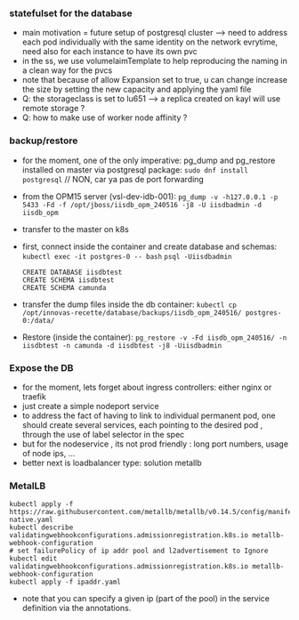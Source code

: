 ### statefulset for the database  
* main motivation = future setup of postgresql cluster --> need to address each pod individually with the same identity on the network evrytime, need also for each instance to have its own pvc
* in the ss, we use volumelaimTemplate to help reproducing the naming in a clean way for the pvcs
* note that because of allow Expansion set to true, u can change increase the size by setting the new capacity and applying the yaml file
* Q: the storageclass is set to lu651 --> a replica created on kayl will use remote storage ?
* Q: how to make use of worker node affinity ?

### backup/restore 
* for the moment, one of the only imperative: pg_dump and pg_restore installed on master via postgresql package:
  `sudo dnf install postgresql` // NON, car ya pas de port forwarding 
* from the OPM15 server (vsl-dev-idb-001):
  `pg_dump -v -h127.0.0.1 -p 5433 -Fd -f /opt/jboss/iisdb_opm_240516 -j8 -U iisdbadmin -d iisdb_opm`
* transfer to the master on k8s
* first, connect inside the container and create database and schemas:
  `kubectl exec -it postgres-0 -- bash`
  `psql -Uiisdbadmin`
  
  ```
  CREATE DATABASE iisdbtest
  CREATE SCHEMA iisdbtest
  CREATE SCHEMA camunda
  ```
* transfer the dump files inside the db container:
  `kubectl cp /opt/innovas-recette/database/backups/iisdb_opm_240516/ postgres-0:/data/`  
* Restore (inside the container):
  `pg_restore -v -Fd iisdb_opm_240516/ -n iisdbtest -n camunda -d iisdbtest -j8 -Uiisdbadmin`

### Expose the DB
* for the moment, lets forget about ingress controllers: either nginx or traefik
* just create a simple nodeport service
* to address the fact of having to link to individual permanent pod, one should create several services, each pointing to the desired pod , through the use of label selector in the spec
* but for the nodeservice , its not prod friendly : long port numbers, usage of node ips, ...
* better next is loadbalancer type: solution metallb

### MetalLB 
```
kubectl apply -f https://raw.githubusercontent.com/metallb/metallb/v0.14.5/config/manifests/metallb-native.yaml
kubectl describe validatingwebhookconfigurations.admissionregistration.k8s.io metallb-webhook-configuration
# set failurePolicy of ip addr pool and l2advertisement to Ignore
kubectl edit validatingwebhookconfigurations.admissionregistration.k8s.io metallb-webhook-configuration
kubectl apply -f ipaddr.yaml
```
* note that you can specify a given ip (part of the pool) in the service definition via the annotations.
